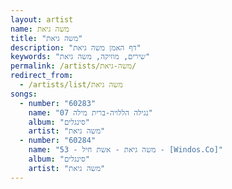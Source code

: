 ```yaml
---
layout: artist
name: משה גיאת
title: "משה גיאת"
description: "דף האמן משה גיאת"
keywords: "שירים, מוזיקה, משה גיאת"
permalink: /artists/משה-גיאת/
redirect_from:
  - /artists/list/משה גיאת
songs:
  - number: "60283"
    name: "07 נגילה הללויה-ברית מילה"
    album: "סינגלים"
    artist: "משה גיאת"
  - number: "60284"
    name: "53 - משה גיאת - אשת חיל - [Windos.Co]"
    album: "סינגלים"
    artist: "משה גיאת"
---
```

